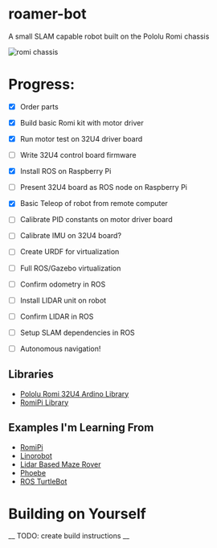 # roamer-bot

A small SLAM capable robot built on the Pololu Romi chassis

![romi chassis](https://a.pololu-files.com/picture/0J7260.600x480.jpg?7a7be3ece5b2d0ae05a7c78b6c0770d6)

# Progress:

- [x] Order parts
- [x] Build basic Romi kit with motor driver
- [x] Run motor test on 32U4 driver board 
- [ ] Write 32U4 control board firmware
- [x] Install ROS on Raspberry Pi
- [ ] Present 32U4 board as ROS node on Raspberry Pi
- [x] Basic Teleop of robot from remote computer
- [ ] Calibrate PID constants on motor driver board
- [ ] Calibrate IMU on 32U4 board?

- [ ] Create URDF for virtualization
- [ ] Full ROS/Gazebo virtualization 
- [ ] Confirm odometry in ROS
- [ ] Install LIDAR unit on robot
- [ ] Confirm LIDAR in ROS
- [ ] Setup SLAM dependencies in ROS
- [ ] Autonomous navigation!

## Libraries

- [Pololu Romi 32U4 Ardino Library](https://github.com/pololu/romi-32u4-arduino-library)
- [RomiPi Library](https://github.com/ftPeter/RomiPi)

## Examples I'm Learning From

- [RomiPi](https://github.com/ftPeter/RomiPi)
- [Linorobot](https://linorobot.org/)
- [Lidar Based Maze Rover](https://diyrobocars.com/2020/03/19/lessons-learned-making-a-lidar-based-maze-rover)
- [Phoebe](https://hackaday.io/project/161085-phoebe-turtlebot)
- [ROS TurtleBot](http://wiki.ros.org/Robots/TurtleBot)

# Building on Yourself

__ TODO: create build instructions __

